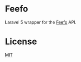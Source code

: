 # Feefo

Laravel 5 wrapper for the [Feefo](https://www.feefo.com/documentation/feefo_integration.pdf#page=37) API.

# License

[MIT](/LICENSE)

